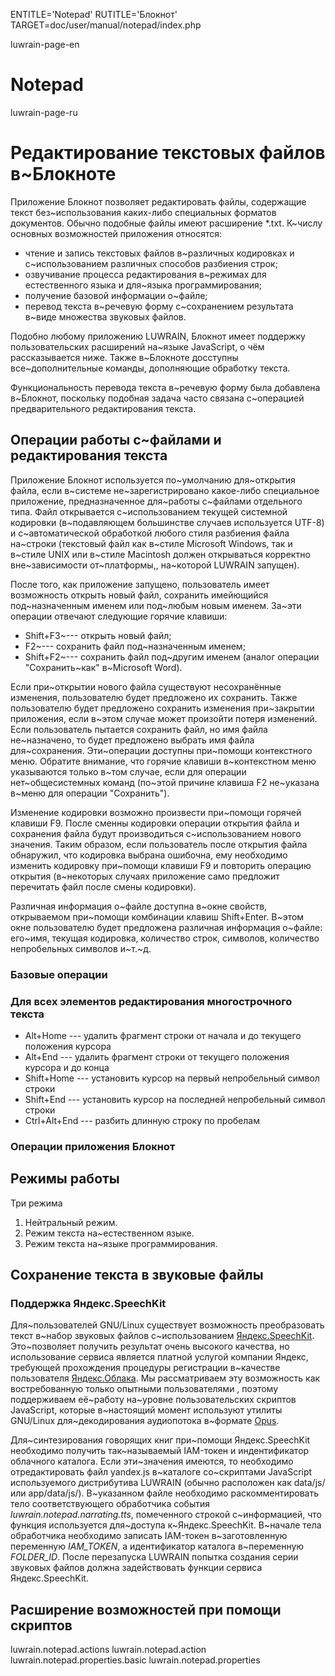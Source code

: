 
ENTITLE='Notepad'
RUTITLE='Блокнот'
TARGET=doc/user/manual/notepad/index.php

luwrain-page-en

# Notepad

luwrain-page-ru

# Редактирование текстовых файлов в~Блокноте

Приложение Блокнот позволяет редактировать файлы, содержащие текст без~использования каких-либо специальных форматов документов.
Обычно подобные файлы имеют расширение *.txt.
К~числу основных возможностей приложения относятся:

* чтение и запись текстовых файлов в~различных кодировках и с~использованием различных способов разбиения строк;
* озвучивание процесса редактирования в~режимах для естественного языка и для~языка программирования;
* получение базовой информации о~файле;
* перевод текста в~речевую форму с~сохранением результата в~виде множества звуковых файлов.

Подобно любому приложению LUWRAIN, Блокнот имеет поддержку пользовательских расширений на~языке JavaScript,
о чём рассказывается ниже.
Также в~Блокноте досступны все~дополнительные команды, дополняющие обработку текста.

Функциональность перевода текста в~речевую форму была добавлена в~Блокнот,
поскольку подобная задача часто связана с~операцией предварительного редактирования текста.

## Операции работы с~файлами и редактирования текста

Приложение Блокнот используется по~умолчанию для~открытия файла,
если в~системе не~зарегистрировано какое-либо специальное приложение,
предназначенное для~работы с~файлами отдельного типа.
Файл открывается с~использованием текущей системной кодировки (в~подавляющем большинстве случаев используется UTF-8)
и с~автоматической обработкой любого стиля разбиения файла на~строки
(текстовый файл как в~стиле Microsoft Windows, так и в~стиле UNIX или в~стиле Macintosh должен открываться корректно вне~зависимости от~платформы,, на~которой LUWRAIN запущен).

После того, как приложение запущено, пользователь имеет возможность открыть новый файл, сохранить имейющийся под~назначенным именем или под~любым новым именем.
За~эти операции отвечают следующие горячие клавиши:

* Shift+F3~--- открыть новый файл;
* F2~--- сохранить файл под~назначенным именем;
* Shift+F2~--- сохранить файл под~другим именем (аналог операции "Сохранить~как" в~Microsoft Word).

Если при~открытии нового файла существуют несохранённые изменения, пользователю будет предложено их сохранить.
Также пользователю будет предложено сохранить изменения при~закрытии приложения, если в~этом случае может произойти потеря изменений.
Если пользователь пытается сохранить файл,
но имя файла не~назначено,
то будет предложено выбрать имя файла для~сохранения.
Эти~операции доступны при~помощи контекстного меню.
Обратите внимание, что горячие клавиши в~контекстном меню указываются только в~том случае,
если для операции нет~общесистемных команд
(по~этой причине клавиша F2 не~указана в~меню для операции "Сохранить").

Изменение кодировки возможно произвести при~помощи горячей клавиши F9.
После сменны кодировки операции открытия файла и сохранения файла будут производиться с~использованием нового значения.
Таким образом, если пользователь после открытия файла обнаружил, что кодировка выбрана ошибочна,
ему необходимо изменить кодировку при~помощи клавиши F9 и повторить операцию открытия
(в~некоторых случаях приложение само предложит перечитать файл после смены кодировки).

Различная информация о~файле доступна в~окне свойств,
открываемом при~помощи комбинации клавиш Shift+Enter.
В~этом окне пользователю будет предложена различная информация о~файле:
его~имя,
текущая кодировка,
количество строк, символов, количество непробельных символов и~т.~д.


### Базовые операции 

### Для всех элементов редактирования многострочного текста

* Alt+Home --- удалить фрагмент строки от начала и до текущего положения курсора
* Alt+End --- удалить фрагмент строки от текущего положения курсора и до конца
* Shift+Home --- установить курсор на первый непробельный символ строки
* Shift+End --- установить курсор на последней непробельный символ строки
* Ctrl+Alt+End --- разбить длинную строку по пробелам 


### Операции приложения Блокнот

## Режимы работы

Три режима

1. Нейтральный режим.
1. Режим текста на~естественном языке.
1. Режим текста на~языке программирования.



## Сохранение текста в звуковые файлы

### Поддержка Яндекс.SpeechKit

Для~пользователей GNU/Linux существует возможность преобразовать текст в~набор звуковых файлов с~использованием  [Яндекс.SpeechKit](https://cloud.yandex.ru/services/speechkit).
Это~позволяет получить результат очень высокого качества, но использование сервиса является платной услугой компании Яндекс, требующей прохождения процедуры регистрации в~качестве пользователя  [Яндекс.Облака](https://cloud.yandex.ru).
Мы рассматриваем эту возможность как востребованную только опытными пользователями ,
поэтому поддерживаем её~работу на~уровне пользовательских скриптов JavaScript,
которые в~настоящий момент используют утилиты GNU/Linux для~декодирования аудиопотока в~формате [Opus](https://ru.wikipedia.org/wiki/Opus_%28%D0%BA%D0%BE%D0%B4%D0%B5%D0%BA%29).

Для~синтезирования говорящих книг при~помощи Яндекс.SpeechKit необходимо получить так~называемый IAM-токен и индентификатор облачного каталога.
Если эти~значения имеются, то необходимо отредактировать файл yandex.js в~каталоге со~скриптами   JavaScript используемого дистрибутива LUWRAIN (обычно расположен как data/js/ или app/data/js/).
В~указанном файле необходимо раскомментировать тело соответствующего обработчика события _luwrain.notepad.narrating.tts_,
помеченного строкой с~информацией, что функция используется для~доступа к~Яндекс.SpeechKit.
В~начале тела обработчика необходимо записать IAM-токен в~заготовленную переменную _IAM_TOKEN_,
а идентификатор каталога в~переменную _FOLDER_ID_.
После перезапуска LUWRAIN попытка создания серии звуковых файлов должна задействовать функции сервиса Яндекс.SpeechKit.



## Расширение возможностей при помощи скриптов

luwrain.notepad.actions
luwrain.notepad.action
luwrain.notepad.properties.basic
luwrain.notepad.properties


